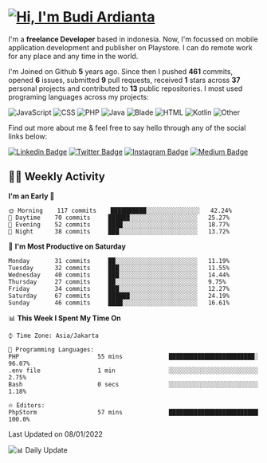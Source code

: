 # [![Hi, I'm Budi Ardianta](https://readme-typing-svg.herokuapp.com?size=24&vCenter=true&lines=%F0%9F%91%8B+Hi%2C+I'm+Budi+Ardianta+;%F0%9F%92%BB+Android+And+Web+Developer+)](https://git.io/typing-svg)

I'm a **freelance Developer** based in indonesia. Now, I'm focussed on mobile application development and publisher on Playstore. I can do remote work for any place and any time in the world.

I'm Joined on Github **5** years ago. Since then I pushed **461** commits, opened **6** issues, submitted **9** pull requests, received **1** stars across **37** personal projects and contributed to **13** public repositories.
I most used programing languages across my projects:

![JavaScript](https://img.shields.io/badge/-JavaScript-%23f1e05a?style=flat&logo=JavaScript&logoColor=white)
![CSS](https://img.shields.io/badge/-CSS-%23563d7c?style=flat&logo=CSS&logoColor=white)
![PHP](https://img.shields.io/badge/-PHP-%234F5D95?style=flat&logo=PHP&logoColor=white)
![Java](https://img.shields.io/badge/-Java-%23b07219?style=flat&logo=Java&logoColor=white)
![Blade](https://img.shields.io/badge/-Blade-%23f7523f?style=flat&logo=Blade&logoColor=white)
![HTML](https://img.shields.io/badge/-HTML-%23e34c26?style=flat&logo=HTML&logoColor=white)
![Kotlin](https://img.shields.io/badge/-Kotlin-%23A97BFF?style=flat&logo=Kotlin&logoColor=white)
![Other](https://img.shields.io/badge/-Other-%23ededed?style=flat&logo=Other&logoColor=white)

Find out more about me & feel free to say hello through any of the social links below:

[![Linkedin Badge](https://img.shields.io/badge/-budiardianata-blue?style=flat&logo=Linkedin&logoColor=white&link=https://www.linkedin.com/in/budiardianata/)](https://www.linkedin.com/in/budiardianata/)
[![Twitter Badge](https://img.shields.io/badge/-budiardianata-%231DA1F2.svg?style=flat&logo=twitter&logoColor=white&link=https://www.twitter.com/budiardianata)](https://www.linkedin.com/in/budiardianata/)
[![Instagram Badge](https://img.shields.io/badge/-budiardianata-purple?style=flat&logo=instagram&logoColor=white&link=https://instagram.com/budiardianata/)](https://instagram.com/budiardianata)
[![Medium Badge](https://img.shields.io/badge/-@budiardianata-%2312100E.svg?style=flat&logo=Medium&logoColor=white&link=https://medium.com/@budiardianata/)](https://medium.com/@budiardianata)

## 👨‍💻 Weekly Activity
<!--START_SECTION:waka-->
**I'm an Early 🐤** 

```text
🌞 Morning    117 commits    ██████████░░░░░░░░░░░░░░░   42.24% 
🌆 Daytime    70 commits     ██████░░░░░░░░░░░░░░░░░░░   25.27% 
🌃 Evening    52 commits     ████░░░░░░░░░░░░░░░░░░░░░   18.77% 
🌙 Night      38 commits     ███░░░░░░░░░░░░░░░░░░░░░░   13.72%

```
📅 **I'm Most Productive on Saturday** 

```text
Monday       31 commits     ██░░░░░░░░░░░░░░░░░░░░░░░   11.19% 
Tuesday      32 commits     ███░░░░░░░░░░░░░░░░░░░░░░   11.55% 
Wednesday    40 commits     ███░░░░░░░░░░░░░░░░░░░░░░   14.44% 
Thursday     27 commits     ██░░░░░░░░░░░░░░░░░░░░░░░   9.75% 
Friday       34 commits     ███░░░░░░░░░░░░░░░░░░░░░░   12.27% 
Saturday     67 commits     ██████░░░░░░░░░░░░░░░░░░░   24.19% 
Sunday       46 commits     ████░░░░░░░░░░░░░░░░░░░░░   16.61%

```


📊 **This Week I Spent My Time On** 

```text
⌚︎ Time Zone: Asia/Jakarta

💬 Programming Languages: 
PHP                      55 mins             ████████████████████████░   96.07% 
.env file                1 min               ░░░░░░░░░░░░░░░░░░░░░░░░░   2.75% 
Bash                     0 secs              ░░░░░░░░░░░░░░░░░░░░░░░░░   1.18%

🔥 Editors: 
PhpStorm                 57 mins             █████████████████████████   100.0%

```


 Last Updated on 08/01/2022
<!--END_SECTION:waka-->

![📊 Daily Update](https://github.com/budiardianata/budiardianata/actions/workflows/update-activity.yml/badge.svg)
